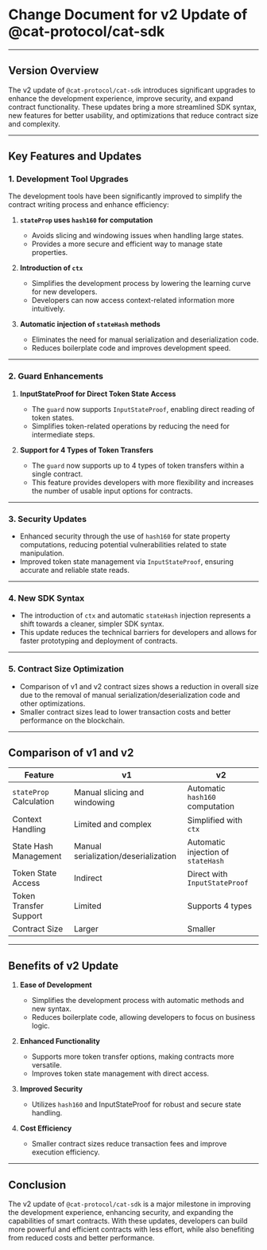 # Change Document for v2 Update of @cat-protocol/cat-sdk

---

## **Version Overview**

The v2 update of `@cat-protocol/cat-sdk` introduces significant upgrades to enhance the development experience, improve security, and expand contract functionality. These updates bring a more streamlined SDK syntax, new features for better usability, and optimizations that reduce contract size and complexity.

---

## **Key Features and Updates**

### **1. Development Tool Upgrades**
The development tools have been significantly improved to simplify the contract writing process and enhance efficiency:

1. **`stateProp` uses `hash160` for computation**  
   - Avoids slicing and windowing issues when handling large states.  
   - Provides a more secure and efficient way to manage state properties.

2. **Introduction of `ctx`**  
   - Simplifies the development process by lowering the learning curve for new developers.  
   - Developers can now access context-related information more intuitively.

3. **Automatic injection of `stateHash` methods**  
   - Eliminates the need for manual serialization and deserialization code.  
   - Reduces boilerplate code and improves development speed.

---

### **2. Guard Enhancements**

1. **InputStateProof for Direct Token State Access**  
   - The `guard` now supports `InputStateProof`, enabling direct reading of token states.  
   - Simplifies token-related operations by reducing the need for intermediate steps.

2. **Support for 4 Types of Token Transfers**  
   - The `guard` now supports up to 4 types of token transfers within a single contract.  
   - This feature provides developers with more flexibility and increases the number of usable input options for contracts.

---

### **3. Security Updates**

- Enhanced security through the use of `hash160` for state property computations, reducing potential vulnerabilities related to state manipulation.
- Improved token state management via `InputStateProof`, ensuring accurate and reliable state reads.

---

### **4. New SDK Syntax**

- The introduction of `ctx` and automatic `stateHash` injection represents a shift towards a cleaner, simpler SDK syntax.  
- This update reduces the technical barriers for developers and allows for faster prototyping and deployment of contracts.

---

### **5. Contract Size Optimization**

- Comparison of v1 and v2 contract sizes shows a reduction in overall size due to the removal of manual serialization/deserialization code and other optimizations.  
- Smaller contract sizes lead to lower transaction costs and better performance on the blockchain.

---

## **Comparison of v1 and v2**

| Feature                        | v1                                  | v2                                  |
|--------------------------------|-------------------------------------|-------------------------------------|
| `stateProp` Calculation        | Manual slicing and windowing        | Automatic `hash160` computation     |
| Context Handling               | Limited and complex                 | Simplified with `ctx`               |
| State Hash Management          | Manual serialization/deserialization | Automatic injection of `stateHash` |
| Token State Access             | Indirect                            | Direct with `InputStateProof`       |
| Token Transfer Support         | Limited                             | Supports 4 types                    |
| Contract Size                  | Larger                              | Smaller                             |

---

## **Benefits of v2 Update**

1. **Ease of Development**  
   - Simplifies the development process with automatic methods and new syntax.  
   - Reduces boilerplate code, allowing developers to focus on business logic.

2. **Enhanced Functionality**  
   - Supports more token transfer options, making contracts more versatile.  
   - Improves token state management with direct access.

3. **Improved Security**  
   - Utilizes `hash160` and InputStateProof for robust and secure state handling.

4. **Cost Efficiency**  
   - Smaller contract sizes reduce transaction fees and improve execution efficiency.

---

## **Conclusion**

The v2 update of `@cat-protocol/cat-sdk` is a major milestone in improving the development experience, enhancing security, and expanding the capabilities of smart contracts. With these updates, developers can build more powerful and efficient contracts with less effort, while also benefiting from reduced costs and better performance.